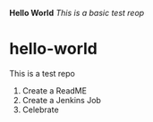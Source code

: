 **Hello World**
*This is a basic test reop*

# hello-world
This is a test repo

1. Create a ReadME
2. Create a Jenkins Job
3. Celebrate
